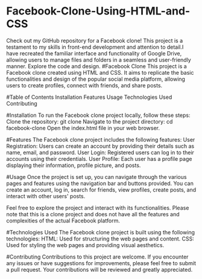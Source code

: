 # Facebook-Clone-Using-HTML-and-CSS
Check out my GitHub repository for a Facebook clone! This project is a testament to my skills in front-end development and attention to detail.I have recreated the familiar interface and functionality of Google Drive, allowing users to manage files and folders in a seamless and user-friendly manner. Explore the code and design.
#Facebook Clone
This project is a Facebook clone created using HTML and CSS. It aims to replicate the basic functionalities and design of the popular social media platform, allowing users to create profiles, connect with friends, and share posts.

#Table of Contents
Installation
Features
Usage
Technologies Used
Contributing

#Installation
To run the Facebook clone project locally, follow these steps:
Clone the repository: git clone <repository-url>
Navigate to the project directory: cd facebook-clone
Open the index.html file in your web browser.

#Features
The Facebook clone project includes the following features:
User Registration: Users can create an account by providing their details such as name, email, and password.
User Login: Registered users can log in to their accounts using their credentials.
User Profile: Each user has a profile page displaying their information, profile picture, and posts.



#Usage
Once the project is set up, you can navigate through the various pages and features using the navigation bar and buttons provided. You can create an account, log in, search for friends, view profiles, create posts, and interact with other users' posts.

Feel free to explore the project and interact with its functionalities. Please note that this is a clone project and does not have all the features and complexities of the actual Facebook platform.

#Technologies Used
The Facebook clone project is built using the following technologies:
HTML: Used for structuring the web pages and content.
CSS: Used for styling the web pages and providing visual aesthetics.

#Contributing
Contributions to this project are welcome. If you encounter any issues or have suggestions for improvements, please feel free to submit a pull request. Your contributions will be reviewed and greatly appreciated.



